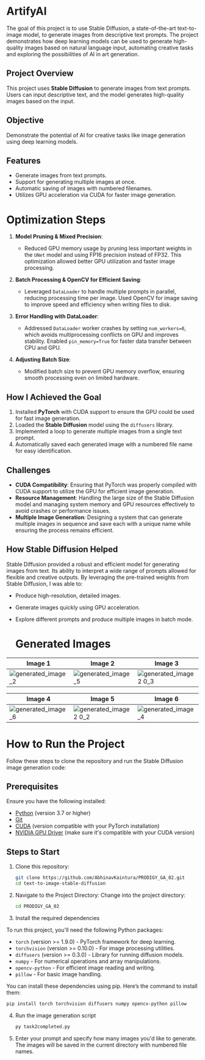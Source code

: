 # ArtifyAI
The goal of this project is to use Stable Diffusion, a state-of-the-art text-to-image model, to generate images from descriptive text prompts. The project demonstrates how deep learning models can be used to generate high-quality images based on natural language input, automating creative tasks and exploring the possibilities of AI in art generation.

## Project Overview
This project uses **Stable Diffusion** to generate images from text prompts. Users can input descriptive text, and the model generates high-quality images based on the input.

## Objective
Demonstrate the potential of AI for creative tasks like image generation using deep learning models.

## Features
- Generate images from text prompts.
- Support for generating multiple images at once.
- Automatic saving of images with numbered filenames.
- Utilizes GPU acceleration via CUDA for faster image generation.

# Optimization Steps

1. **Model Pruning & Mixed Precision**:  
   - Reduced GPU memory usage by pruning less important weights in the `UNet` model and using FP16 precision instead of FP32. This optimization allowed better GPU utilization and faster image processing.

2. **Batch Processing & OpenCV for Efficient Saving**:  
   - Leveraged `DataLoader` to handle multiple prompts in parallel, reducing processing time per image. Used OpenCV for image saving to improve speed and efficiency when writing files to disk.

3. **Error Handling with DataLoader**:  
   - Addressed `DataLoader` worker crashes by setting `num_workers=0`, which avoids multiprocessing conflicts on GPU and improves stability. Enabled `pin_memory=True` for faster data transfer between CPU and GPU.

4. **Adjusting Batch Size**:  
   - Modified batch size to prevent GPU memory overflow, ensuring smooth processing even on limited hardware.


## How I Achieved the Goal
1. Installed **PyTorch** with CUDA support to ensure the GPU could be used for fast image generation.
2. Loaded the **Stable Diffusion** model using the `diffusers` library.
3. Implemented a loop to generate multiple images from a single text prompt.
4. Automatically saved each generated image with a numbered file name for easy identification.

## Challenges
- **CUDA Compatibility**: Ensuring that PyTorch was properly compiled with CUDA support to utilize the GPU for efficient image generation.
- **Resource Management**: Handling the large size of the Stable Diffusion model and managing system memory and GPU resources effectively to avoid crashes or performance issues.
- **Multiple Image Generation**: Designing a system that can generate multiple images in sequence and save each with a unique name while ensuring the process remains efficient.

## How Stable Diffusion Helped
Stable Diffusion provided a robust and efficient model for generating images from text. Its ability to interpret a wide range of prompts allowed for flexible and creative outputs. By leveraging the pre-trained weights from Stable Diffusion, I was able to:
- Produce high-resolution, detailed images.
- Generate images quickly using GPU acceleration.
- Explore different prompts and produce multiple images in batch mode.

  # Generated Images

| Image 1 | Image 2 | Image 3 |
|---------|---------|---------|
| ![generated_image_2](https://github.com/user-attachments/assets/38822d23-30f9-4db8-8af8-b37bb7578578) |![generated_image_5](https://github.com/user-attachments/assets/c0522c3e-f1f5-436d-afb0-debdbe200af3) |  ![generated_image2 0_3](https://github.com/user-attachments/assets/10ac0c04-d805-4c6a-a3a9-029414e9e5fe)|

| Image 4 | Image 5 | Image 6 |
|---------|---------|---------|
| ![generated_image_6](https://github.com/user-attachments/assets/e2962cf3-b3c4-4d2c-a6bc-876560518925) | ![generated_image2 0_2](https://github.com/user-attachments/assets/a496a49f-1708-4d88-bdc7-90ebdce1995a)|![generated_image_4](https://github.com/user-attachments/assets/2ae89f05-0b80-431b-aeed-ba19c4b2d963)|


# How to Run the Project
Follow these steps to clone the repository and run the Stable Diffusion image generation code:

## Prerequisites

Ensure you have the following installed:
- [Python](https://www.python.org/downloads/) (version 3.7 or higher)
- [Git](https://git-scm.com/downloads)
- [CUDA](https://developer.nvidia.com/cuda-downloads) (version compatible with your PyTorch installation) 
- [NVIDIA GPU Driver](https://www.nvidia.com/Download/index.aspx) (make sure it's compatible with your CUDA version)

## Steps to Start

1. Clone this repository:
   ```bash
   git clone https://github.com/AbhinavKaintura/PRODIGY_GA_02.git
   cd text-to-image-stable-diffusion
2. Navigate to the Project Directory: Change into the project directory:
   ```bash
   cd PRODIGY_GA_02
3. Install the required dependencies

To run this project, you'll need the following Python packages:

- `torch` (version >= 1.9.0) - PyTorch framework for deep learning.
- `torchvision` (version >= 0.10.0) - For image processing utilities.
- `diffusers` (version >= 0.3.0) - Library for running diffusion models.
- `numpy` - For numerical operations and array manipulations.
- `opencv-python` - For efficient image reading and writing.
- `pillow` - For basic image handling.

You can install these dependencies using pip. Here’s the command to install them:

   ```bash
   pip install torch torchvision diffusers numpy opencv-python pillow
```
4. Run the image generation script
   ```bash
   py task2completed.py
   
5. Enter your prompt and specify how many images you'd like to generate. The images will be saved in the current directory with numbered file names.
